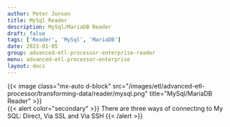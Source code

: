 ```yaml
---
author: Peter Jonson
title: MySql Reader
description: MySql/MariaDB Reader
draft: false
tags: ['Reader', 'MySql', 'MariaDB']
date: 2023-01-05
group: advanced-etl-processor-enterprise-reader
menu: advanced-etl-processor-enterprise
layout: docs
---
```


{{< image class="mx-auto d-block"  src="/images/etl/advanced-etl-processor/transforming-data/reader/mysql.png" title="MySql/MariaDB Reader" >}}
\
{{< alert color="secondary" >}}
There are three ways of connecting to My SQL: Direct, Via SSL and Via SSH
{{< /alert >}}

